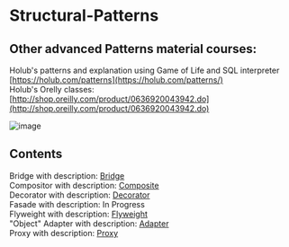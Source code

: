 # Structural-Patterns

## Other advanced Patterns material courses:
Holub's patterns and explanation using Game of Life and SQL interpreter [https://holub.com/patterns](https://holub.com/patterns/)  
Holub's Orelly classes: [http://shop.oreilly.com/product/0636920043942.do](http://shop.oreilly.com/product/0636920043942.do)  

![image](https://user-images.githubusercontent.com/4239376/182930224-23063565-97d1-411b-9b57-ccfd6ff9cf66.png)


## Contents
Bridge with description: [Bridge](https://github.com/Glareone/Structural-Patterns/tree/master/All-Structural-Patterns/Bridge)  
Compositor with description: [Composite](https://github.com/Glareone/Structural-Patterns/tree/master/All-Structural-Patterns/Composite)  
Decorator with description: [Decorator](https://github.com/Glareone/Structural-Patterns/tree/master/All-Structural-Patterns/Decorator)  
Fasade with description: In Progress  
Flyweight with description: [Flyweight](https://github.com/Glareone/Structural-Patterns/tree/master/All-Structural-Patterns/Flyweight)  
"Object" Adapter with description: [Adapter](https://github.com/Glareone/Structural-Patterns/tree/master/All-Structural-Patterns/Adapter)  
Proxy with description: [Proxy](https://github.com/Glareone/Structural-Patterns/tree/master/All-Structural-Patterns/Proxy)  
